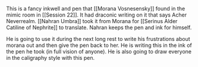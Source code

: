 This is a fancy inkwell and pen that [[Morana Vosnesensky]] found in the mimic room in [[Session 22]]. It had draconic writing on it that says Acher Neverrealm. [[Nahran Umbra]] took it from Morana for [[Serinus Alder Catiline of Nephrite]] to translate. Nahran keeps the pen and ink for himself. 

He is going to use it during the next long rest to write his frustrations about morana out and then give the pen back to her. He is writing this in the ink of the pen he took (in full vision of anyone). He is also going to draw everyone in the caligraphy style with this pen.
